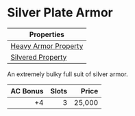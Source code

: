 # Silver Plate Armor

| Properties                                                                   |
| ---------------------------------------------------------------------------- |
| [Heavy Armor Property](../../Armor%20Properties/Heavy%20Armor%20Property.md) |
| [Silvered Property](../../Material%20Properties/Silvered%20Property.md)      |

An extremely bulky full suit of silver armor.

| AC Bonus | Slots |  Price |
| -------: | ----: | -----: |
|       +4 |     3 | 25,000 |
